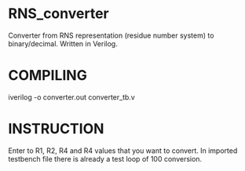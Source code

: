 # RNS_converter
Converter from RNS representation (residue number system) to binary/decimal. Written in Verilog.

# COMPILING
iverilog -o converter.out converter_tb.v

# INSTRUCTION
Enter to R1, R2, R4 and R4 values that you want to convert. In imported testbench file there is already a test loop of 100 conversion.
